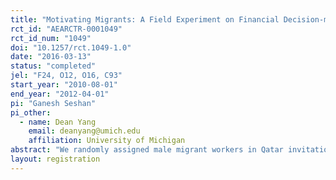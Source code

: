 ```yaml
---
title: "Motivating Migrants: A Field Experiment on Financial Decision-making in Transnational Households"
rct_id: "AEARCTR-0001049"
rct_id_num: "1049"
doi: "10.1257/rct.1049-1.0"
date: "2016-03-13"
status: "completed"
jel: "F24, O12, O16, C93"
start_year: "2010-08-01"
end_year: "2012-04-01"
pi: "Ganesh Seshan"
pi_other:
  - name: Dean Yang
    email: deanyang@umich.edu
    affiliation: University of Michigan
abstract: "We randomly assigned male migrant workers in Qatar invitations to a motivational workshop aimed at improving financial habits and encouraging joint decision-making with spouses back home in India. 13–17 months later, we surveyed migrants and wives to estimate intent-to-treat impacts in their transnational households. Wives of treated migrants changed their financial practices and became more likely to seek out financial education themselves. Treated migrants and their wives became more likely to make joint decisions on money matters. Treatment effects on financial outcomes show potential heterogeneity, with those with lower prior savings saving differentially more than those with higher prior savings."
layout: registration
---
```


